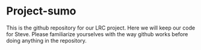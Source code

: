 # Project-sumo
This is the github repository for our LRC project.
Here we will keep our code for Steve.
Please familiarize yourselves with the way github works before doing anything in the repository.
